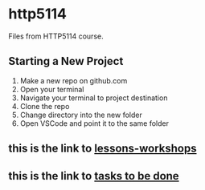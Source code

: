 # http5114
Files from HTTP5114 course.


## Starting a New Project

1. Make a new repo on github.com
2. Open your terminal
3. Navigate your terminal to project destination
4. Clone the repo
5. Change directory into the new folder
6. Open VSCode and point it to the same folder

## this is the link to [lessons-workshops](https://github.com/codeadamca/lessons-workshops-1)

## this is the link to [tasks to be done](https://tasks.brickmmo.com/)
